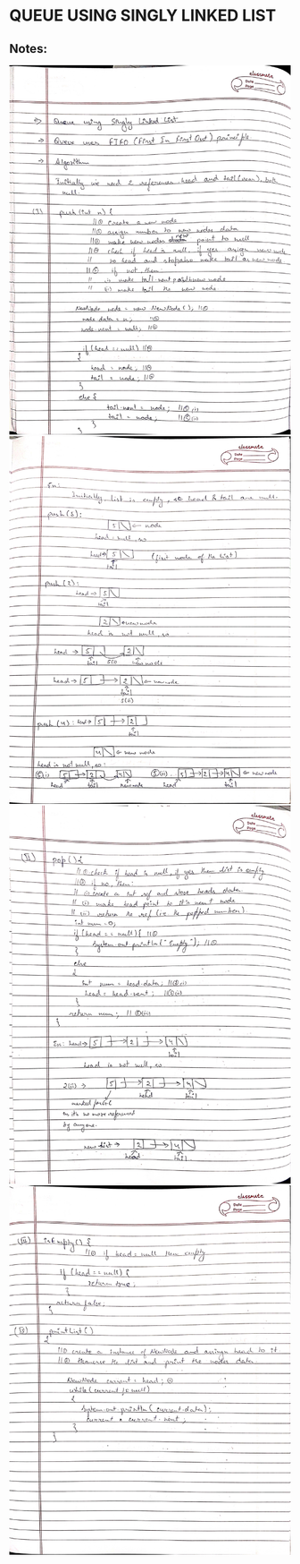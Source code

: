 # QUEUE USING SINGLY LINKED LIST

## Notes:
![QUEUE USING SINGLY LINKED LIST](/notes/one.jpg)</br>
![QUEUE USING SINGLY LINKED LIST](/notes/two.jpg)</br>
![QUEUE USING SINGLY LINKED LIST](/notes/three.jpg)</br>
![QUEUE USING SINGLY LINKED LIST](/notes/four.jpg)